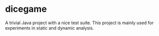 dicegame
========

A trivial Java project with a nice test suite. This project is mainly used for experiments in static and dynamic analysis.
